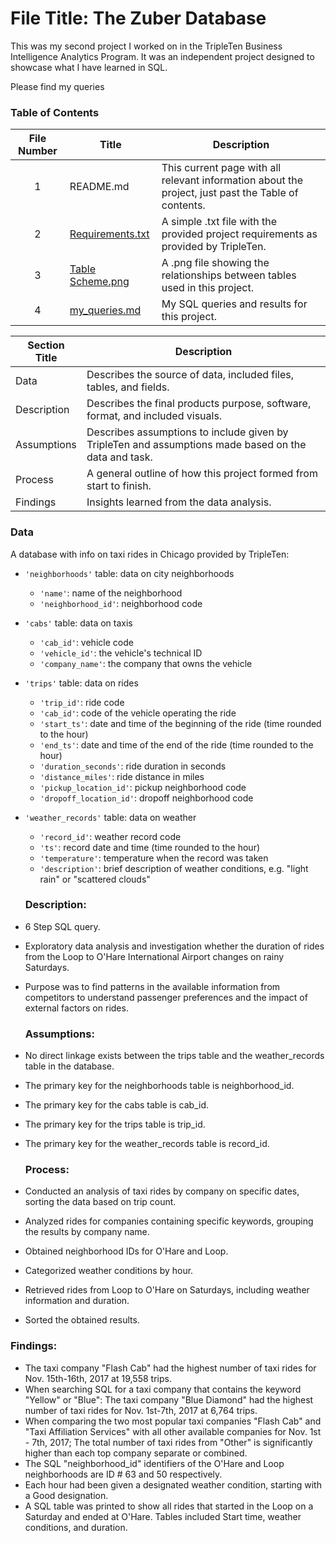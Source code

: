 # File Title: The Zuber Database

This was my second project I worked on in the TripleTen Business Intelligence Analytics Program. It was an independent project designed to showcase what I have learned in SQL.

Please find my queries  

### Table of Contents
| File Number | Title | Description |
| :-----------: | ----------- |----------- |
| 1 | README.md | This current page with all relevant information about the project, just past the Table of contents. |
| 2 | [Requirements.txt](https://github.com/Jesuscorrea10/Data_projects_TripleTen/blob/main/Zuber/requirements.txt)| A simple .txt file with the provided project requirements as provided by TripleTen. |
| 3 | [Table Scheme.png](https://github.com/Jesuscorrea10/Data_projects_TripleTen/blob/main/Zuber/Table%20Scheme.png) | A .png file showing the relationships between tables used in this project. |
| 4 | [my_queries.md](https://github.com/Jesuscorrea10/Data_projects_TripleTen/blob/main/Zuber/my_queries.md ) | My SQL queries and results for this project. |

| Section Title | Description |
| ----------- |----------- |
| Data | Describes the source of data, included files, tables, and fields. |
| Description | Describes the final products purpose, software, format, and included visuals. |
| Assumptions | Describes assumptions to include given by TripleTen and assumptions made based on the data and task. |
| Process | A general outline of how this project formed from start to finish. |
| Findings | Insights learned from the data analysis. |

### Data
A database with info on taxi rides in Chicago provided by TripleTen:
- `'neighborhoods'` table: data on city neighborhoods
    - `'name'`: name of the neighborhood
    - `'neighborhood_id'`: neighborhood code
- `'cabs'` table: data on taxis
    - `'cab_id'`: vehicle code
    - `'vehicle_id'`: the vehicle's technical ID
    - `'company_name'`: the company that owns the vehicle
- `'trips'` table: data on rides
    - `'trip_id'`: ride code
    - `'cab_id'`: code of the vehicle operating the ride
    - `'start_ts'`: date and time of the beginning of the ride (time rounded to the hour)
    - `'end_ts'`: date and time of the end of the ride (time rounded to the hour)
    - `'duration_seconds'`: ride duration in seconds
    - `'distance_miles'`: ride distance in miles
    - `'pickup_location_id'`: pickup neighborhood code
    - `'dropoff_location_id'`: dropoff neighborhood code
- `'weather_records'` table: data on weather
    - `'record_id'`: weather record code
    - `'ts'`: record date and time (time rounded to the hour)
    - `'temperature'`: temperature when the record was taken
    - `'description'`: brief description of weather conditions, e.g. "light rain" or "scattered clouds"
 

  ### Description:
- 6 Step SQL query.
- Exploratory data analysis and investigation whether the duration of rides from the Loop to O'Hare International Airport changes on rainy Saturdays.
- Purpose was to find patterns in the available information from competitors to understand passenger preferences and the impact of external factors on rides.

  ### Assumptions:
- No direct linkage exists between the trips table and the weather_records table in the database.
- The primary key for the neighborhoods table is neighborhood_id.
- The primary key for the cabs table is cab_id.
- The primary key for the trips table is trip_id.
- The primary key for the weather_records table is record_id.

  ### Process:
- Conducted an analysis of taxi rides by company on specific dates, sorting the data based on trip count.
- Analyzed rides for companies containing specific keywords, grouping the results by company name.
- Obtained neighborhood IDs for O'Hare and Loop.
- Categorized weather conditions by hour.
- Retrieved rides from Loop to O'Hare on Saturdays, including weather information and duration.
- Sorted the obtained results.

### Findings:
- The taxi company "Flash Cab" had the highest number of taxi rides for Nov. 15th-16th, 2017 at 19,558 trips.
- When searching SQL for a taxi company that contains the keyword "Yellow" or "Blue": The taxi company "Blue Diamond" had the highest number of taxi rides for Nov. 1st-7th, 2017 at 6,764 trips.
- When comparing the two most popular taxi companies "Flash Cab" and "Taxi Affiliation Services" with all other available companies for Nov. 1st - 7th, 2017; The total number of taxi rides from "Other" is significantly higher than each top company separate or combined.
- The SQL "neighborhood_id" identifiers of the O'Hare and Loop neighborhoods are ID # 63 and 50 respectively.
- Each hour had been given a designated weather condition, starting with a Good designation.
- A SQL table was printed to show all rides that started in the Loop on a Saturday and ended at O'Hare. Tables included Start time, weather conditions, and duration.
